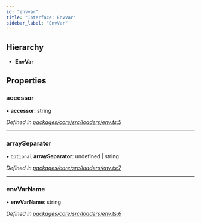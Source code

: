 ```yaml
---
id: "envvar"
title: "Interface: EnvVar"
sidebar_label: "EnvVar"
---
```


## Hierarchy

- **EnvVar**

## Properties

### accessor

• **accessor**: string

_Defined in [packages/core/src/loaders/env.ts:5](https://github.com/willsoto/node-konfig/blob/60bd8de/packages/core/src/loaders/env.ts#L5)_

---

### arraySeparator

• `Optional` **arraySeparator**: undefined \| string

_Defined in [packages/core/src/loaders/env.ts:7](https://github.com/willsoto/node-konfig/blob/60bd8de/packages/core/src/loaders/env.ts#L7)_

---

### envVarName

• **envVarName**: string

_Defined in [packages/core/src/loaders/env.ts:6](https://github.com/willsoto/node-konfig/blob/60bd8de/packages/core/src/loaders/env.ts#L6)_
